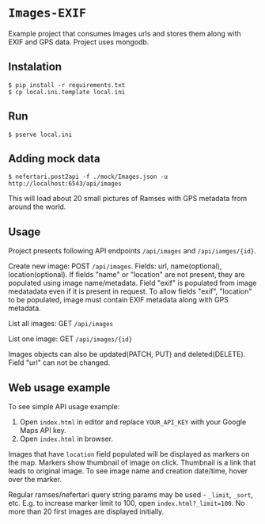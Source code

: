 # `Images-EXIF`

Example project that consumes images urls and stores them along with EXIF and GPS data.
Project uses mongodb.

## Instalation

```
$ pip install -r requirements.txt
$ cp local.ini.template local.ini
```

## Run
```
$ pserve local.ini
```

## Adding mock data

```
$ nefertari.post2api -f ./mock/Images.json -u http://localhost:6543/api/images
```

This will load about 20 small pictures of Ramses with GPS metadata from around the world.


## Usage

Project presents following API endpoints ``/api/images`` and ``/api/iamges/{id}``.

Create new image:
POST ``/api/images``. Fields: url, name(optional), location(optional).
If fields "name" or "location" are not present, they are populated using image name/metadata. Field "exif" is populated from image medatadata even if it is present in request. To allow fields "exif", "location" to be populated, image must contain EXIF metadata along with GPS metadata.

List all images:
GET ``/api/images``

List one image:
GET ``/api/images/{id}``

Images objects can also be updated(PATCH, PUT) and deleted(DELETE). Field "url" can not be changed.


## Web usage example

To see simple API usage example:
1. Open ``index.html`` in editor and replace ``YOUR_API_KEY`` with your Google Maps API key.
2. Open ``index.html`` in browser.

Images that have ``location`` field populated will be displayed as markers on the map. Markers show thumbnail of image on click. Thumbnail is a link that leads to original image.
To see image name and creation date/time, hover over the marker.

Regular ramses/nefertari query string params may be used - ``_limit``, ``_sort``, etc. E.g. to increase marker limit to 100, open ``index.html?_limit=100``. No more than 20 first images are displayed initially.